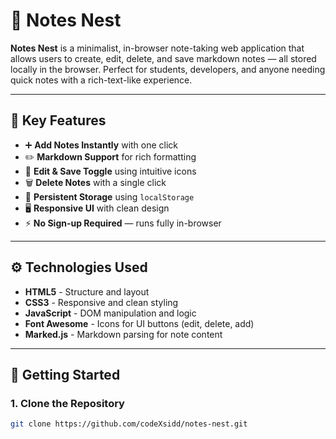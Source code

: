 # 📝 Notes Nest

**Notes Nest** is a minimalist, in-browser note-taking web application that allows users to create, edit, delete, and save markdown notes — all stored locally in the browser. Perfect for students, developers, and anyone needing quick notes with a rich-text-like experience.

---

## 🔑 Key Features

- ➕ **Add Notes Instantly** with one click  
- ✏️ **Markdown Support** for rich formatting  
- 🔄 **Edit & Save Toggle** using intuitive icons  
- 🗑️ **Delete Notes** with a single click  
- 💾 **Persistent Storage** using `localStorage`  
- 🖥️ **Responsive UI** with clean design  
- ⚡ **No Sign-up Required** — runs fully in-browser

---

## ⚙️ Technologies Used

- **HTML5** - Structure and layout                        
- **CSS3** - Responsive and clean styling               
- **JavaScript** - DOM manipulation and logic                 
- **Font Awesome** - Icons for UI buttons (edit, delete, add)   
- **Marked.js** - Markdown parsing for note content           

---

## 🚀 Getting Started

### 1. Clone the Repository

```bash
git clone https://github.com/codeXsidd/notes-nest.git
